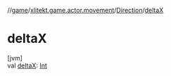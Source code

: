 //[game](../../../index.md)/[xlitekt.game.actor.movement](../index.md)/[Direction](index.md)/[deltaX](delta-x.md)

# deltaX

[jvm]\
val [deltaX](delta-x.md): [Int](https://kotlinlang.org/api/latest/jvm/stdlib/kotlin/-int/index.html)
